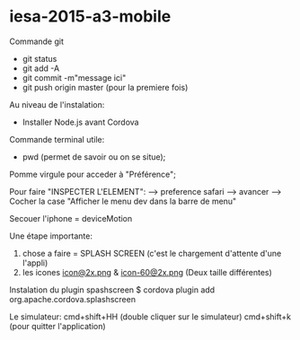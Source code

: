 # iesa-2015-a3-mobile

Commande git
- git status
- git add -A
- git commit -m"message ici"
- git push origin master (pour la premiere fois)


Au niveau de l'instalation:

- Installer Node.js avant Cordova


Commande terminal utile:
- pwd (permet de savoir ou on se situe);


Pomme virgule pour acceder à "Préférence";

Pour faire "INSPECTER L'ELEMENT":
--> preference safari --> avancer --> Cocher la case "Afficher le menu dev dans la barre de menu"

Secouer l'iphone = deviceMotion

Une étape importante:
1. chose a faire = SPLASH SCREEN (c'est le chargement d'attente d'une l'appli)
2. les icones icon@2x.png & icon-60@2x.png (Deux taille différentes)

Instalation du plugin spashscreen
$ cordova plugin add org.apache.cordova.splashscreen

Le simulateur:
cmd+shift+HH (double cliquer sur le simulateur)
cmd+shift+k  (pour quitter l'application)










